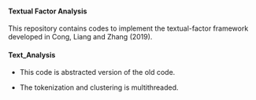 

#### Textual Factor Analysis

This repository contains codes to implement the textual-factor framework developed in Cong, Liang and Zhang (2019). 



#### Text_Analysis

* This code is abstracted version of the old code.

* The tokenization and clustering is multithreaded.
